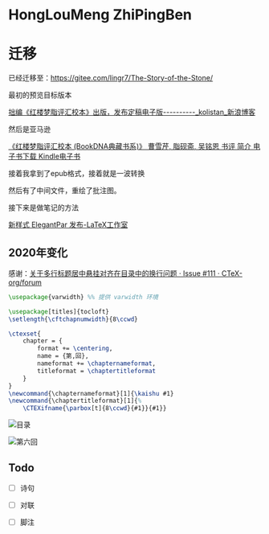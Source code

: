 <!--
 * @Author: your name
 * @Date: 2020-04-24 15:31:30
 * @LastEditTime: 2020-04-27 14:49:29
 * @LastEditors: your name
 * @Description: In User Settings Edit
 * @FilePath: \HongLouMeng-ZhiPingBen\README.md
 -->
# HongLouMeng ZhiPingBen


# 迁移
已经迁移至：https://gitee.com/lingr7/The-Story-of-the-Stone/


最初的预览目标版本

[拙编《红楼梦脂评汇校本》出版，发布定稿电子版----------_kolistan_新浪博客 ](http://blog.sina.com.cn/s/blog_5057dca80101es12.html)

然后是亚马逊

[《红楼梦脂评汇校本 (BookDNA典藏书系)》 曹雪芹, 脂砚斋, 吴铭恩 书评 简介 电子书下载 Kindle电子书](  https://www.amazon.cn/dp/B00M2R1RKQ?t=hwg_ca_fx_7-23&tag=hwg_ca_fx_7-23)

接着我拿到了epub格式，接着就是一波转换

然后有了中间文件，重绘了批注图。

接下来是做笔记的方法

[新样式 ElegantPar 发布-LaTeX工作室](http://www.latexstudio.net/archives/2528)

## 2020年变化

感谢：[关于多行标题居中悬挂对齐在目录中的换行问题 · Issue #111 · CTeX-org/forum]( https://github.com/CTeX-org/forum/issues/111) 

```latex
\usepackage{varwidth} %% 提供 varwidth 环境

\usepackage[titles]{tocloft}
\setlength{\cftchapnumwidth}{8\ccwd}

\ctexset{
	chapter = {
		format += \centering,
		name = {第,回},
		nameformat += \chapternameformat,
		titleformat = \chaptertitleformat
	}
}
\newcommand{\chapternameformat}[1]{\kaishu #1}
\newcommand{\chaptertitleformat}[1]{%
	\CTEXifname{\parbox[t]{8\ccwd}{#1}}{#1}}
```



![目录](https://picture-1258475985.cos.ap-chengdu.myqcloud.com/imgimage-20200427142625952.png)


![第六回](https://picture-1258475985.cos.ap-chengdu.myqcloud.com/img20200427143158.png)

## Todo
- [ ] 诗句

- [ ] 对联

- [ ] 脚注
